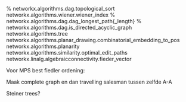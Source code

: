 % networkx.algorithms.dag.topological\_sort
networkx.algorithms.wiener.wiener\_index
% networkx.algorithms.dag.dag\_longest\_path\{\_length\}
% networkx.algorithms.dag.is\_directed\_acyclic\_graph
networkx.algorithms.tree
networkx.algorithms.planar\_drawing.combinatorial\_embedding\_to\_pos
networkx.algorithms.planarity
networkx.algorithms.similarity.optimal\_edit\_paths
networkx.linalg.algebraicconnectivity.fieder\_vector

Voor MPS best fiedler ordening:

Maak complete graph en dan travelling salesman tussen zelfde A-A

Steiner trees?


